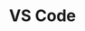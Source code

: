 ---
title: VS Code
img: vscode.svg
confidence: 3
description: Main IDE that I use for personal projects, and the one I find myself more comfortable with for its versatility. My first option (if I can choose).
---